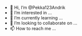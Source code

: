 - 👋 Hi, I’m @Pekka123Andrik
- 👀 I’m interested in ...
- 🌱 I’m currently learning ...
- 💞️ I’m looking to collaborate on ...
- 📫 How to reach me ...

<!---
Pekka123Andrik/Pekka123Andrik is a ✨ special ✨ repository because its `README.md` (this file) appears on your GitHub profile.
You can click the Preview link to take a look at your changes.
--->
